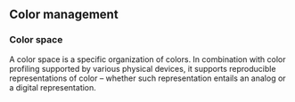 ## Color management



### Color space
A color space is a specific organization of colors. In combination with color profiling supported by various physical devices, it supports reproducible representations of color – whether such representation entails an analog or a digital representation.
